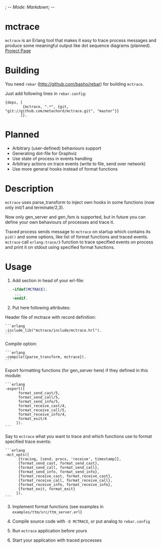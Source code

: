 ; -*- Mode: Markdown; -*-

# mctrace

`mctrace` is an Erlang tool that makes it easy to trace process messages
and produce some meaningful output like dot sequence diagrams (planned).
[Project Page](https://github.com/metachord/mctrace)

# Building

You need `rebar` (http://github.com/basho/rebar) for
building `mctrace`.

Just add following lines in `rebar.config`:

    {deps, [
            {mctrace, ".*", {git, "git://github.com/metachord/mctrace.git", "master"}}
           ]}.

# Planned

 * Arbitrary (user-defined) behaviours support
 * Generating dot-file for Graphviz
 * Use state of process in events handling
 * Arbitrary actions on trace events (write to file, send over network)
 * Use more general hooks instead of format functions

# Description

`mctrace` uses parse_transform to inject own hooks in some functions
(now only init/1 and terminate/2,3).

Now only gen_server and gen_fsm is supported, but in future you can
define your own behaviours of processes and trace it.

Traced process sends message to `mctrace` on startup which contains its `pid()`
and some options, like list of format functions and traced events.
`mctrace` call `erlang:trace/3` function to trace specified events on process
and print it on stdout using specified format functions.

# Usage

 1. Add section in head of your erl-file:


    ```erlang
    -ifdef(MCTRACE).
     ...
    -endif.
    ```

 2. Put here following attributes:

   Header file of mctrace with record definition:

    ```erlang
    -include_lib("mctrace/include/mctrace.hrl").
    ```

   Compile option:

    ```erlang
    -compile({parse_transform, mctrace}).
    ```

   Export formatting functions (for gen_server here) if they defined
   in this module:

    ```erlang
    -export([
          format_send_cast/5,
          format_send_call/5,
          format_send_info/5,
          format_receive_cast/4,
          format_receive_call/5,
          format_receive_info/4,
          format_exit/4
         ]).
    ```

   Say to `mctrace` what you want to trace and which functions use to
   format specified trace events:

    ```erlang
    -mct_opts([
          {tracing, [send, procs, 'receive', timestamp]},
          {format_send_cast, format_send_cast},
          {format_send_call, format_send_call},
          {format_send_info, format_send_info},
          {format_receive_cast, format_receive_cast},
          {format_receive_call, format_receive_call},
          {format_receive_info, format_receive_info},
          {format_exit, format_exit}
         ]).
    ```

 3. Implement format functions (see examples in `examples/ttm/src/ttm_server.erl`)

 3. Compile source code with `-D MCTRACE`, or put analog to `rebar.config`

 4. Run `mctrace` application before yours

 5. Start your application with traced processes

